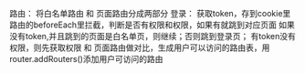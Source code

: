 路由： 将白名单路由 和 页面路由分成两部分
登录： 获取token，存到cookie里
路由的beforeEach里拦截，判断是否有权限和权限，如果有就跳到对应页面
如果没有token,并且跳到的页面是白名单页，则继续；否则跳到登录页；
有token没有权限，则先获取权限 和 页面路由做对比，生成用户可以访问的路由表，用router.addRouters()添加用户可访问的路由

